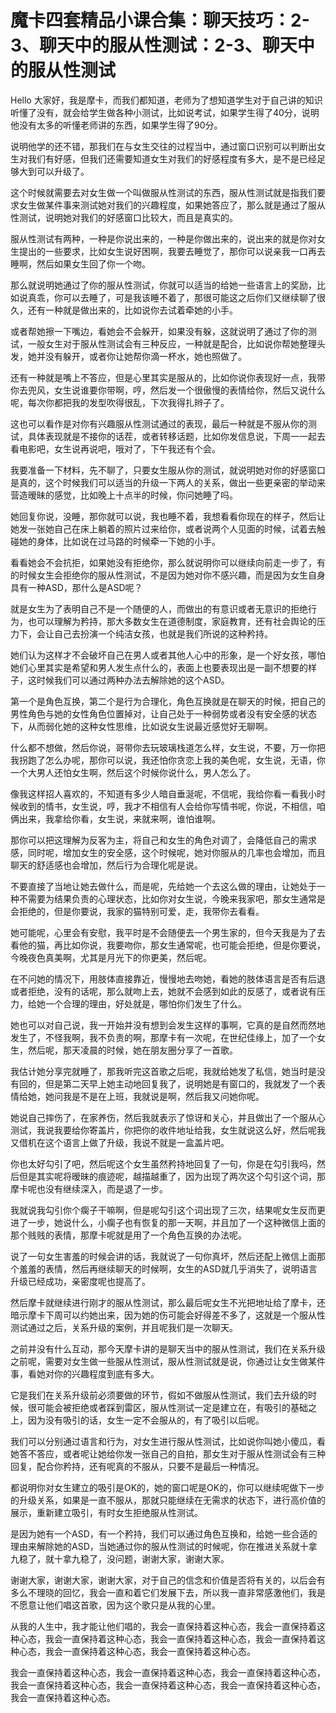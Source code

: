 # 魔卡四套精品小课合集：聊天技巧：2-3、聊天中的服从性测试：2-3、聊天中的服从性测试

Hello 大家好，我是摩卡，而我们都知道，老师为了想知道学生对于自己讲的知识听懂了没有，就会给学生做各种小测试，比如说考试，如果学生得了40分，说明他没有太多的听懂老师讲的东西，如果学生得了90分。

说明他学的还不错，那我们在与女生交往的过程当中，通过窗口识别可以判断出女生对我们有好感，但我们还需要知道女生对我们的好感程度有多大，是不是已经足够大到可以升级了。

这个时候就需要去对女生做一个叫做服从性测试的东西，服从性测试就是指我们要求女生做某件事来测试她对我们的兴趣程度，如果她答应了，那么就是通过了服从性测试，说明她对我们的好感窗口比较大，而且是真实的。

服从性测试有两种，一种是你说出来的，一种是你做出来的，说出来的就是你对女生提出的一些要求，比如女生说好困啊，我要去睡觉了，那你可以说亲我一口再去睡啊，然后如果女生回了你一个吻。

那么就说明她通过了你的服从性测试，你就可以适当的给她一些语言上的奖励，比如说真乖，你可以去睡了，可是我该睡不着了，那很可能这之后你们又继续聊了很久，还有一种就是做出来的，比如说你去试着牵她的小手。

或者帮她擦一下嘴边，看她会不会躲开，如果没有躲，这就说明了通过了你的测试，一般女生对于服从性测试会有三种反应，一种就是配合，比如说你帮她整理头发，她并没有躲开，或者你让她帮你滴一杯水，她也照做了。

还有一种就是嘴上不答应，但是心里其实是服从的，比如你说你表现好一点，我带你去兜风，女生说谁要你带啊，哼，然后发一个很傲慢的表情给你，然后又说什么呢，每次你都把我的发型吹得很乱，下次我得扎辫子了。

这也可以看作是对你有兴趣服从性测试通过的表现，最后一种就是不服从你的测试，具体表现就是不接你的话茬，或者转移话题，比如你发信息说，下周一一起去看电影吧，女生说再说吧，哦对了，下午我还有个会。

我要准备一下材料，先不聊了，只要女生服从你的测试，就说明她对你的好感窗口是真的，这个时候我们可以适当的升级一下两人的关系，做出一些更亲密的举动来营造暧昧的感觉，比如晚上十点半的时候，你问她睡了吗。

她回复你说，没睡，那你就可以说，我也睡不着，我想看看你现在的样子，然后让她发一张她自己在床上躺着的照片过来给你，或者说两个人见面的时候，试着去触碰她的身体，比如说在过马路的时候牵一下她的小手。

看看她会不会抗拒，如果她没有拒绝你，那么就说明你可以继续向前走一步了，有的时候女生会拒绝你的服从性测试，不是因为她对你不感兴趣，而是因为女生自身具有一种ASD，那什么是ASD呢？

就是女生为了表明自己不是一个随便的人，而做出的有意识或者无意识的拒绝行为，也可以理解为矜持，那大多数女生在道德制度，家庭教育，还有社会舆论的压力下，会让自己去扮演一个纯洁女孩，也就是我们所说的这种矜持。

她们认为这样才不会破坏自己在男人或者其他人心中的形象，是一个好女孩，哪怕她们心里其实是希望和男人发生点什么的，表面上也要表现出是一副不想要的样子，这时候我们可以通过两种办法去解除她的这个ASD。

第一个是角色互换，第二个是行为合理化，角色互换就是在聊天的时候，把自己的男性角色与她的女性角色位置掉对，让自己处于一种弱势或者没有安全感的状态下，从而弱化她的这种女性思维，比如说女生说最近感觉好无聊啊。

什么都不想做，然后你说，哥带你去玩玻璃栈道怎么样，女生说，不要，万一你把我拐跑了怎么办呢，那你可以说，我还怕你贪恋上我的美色呢，女生说，无语，你一个大男人还怕女生啊，然后这个时候你说什么，男人怎么了。

像我这样招人喜欢的，不知道有多少人暗自垂涎呢，不信呢，我给你看一看我小时候收到的情书，女生说，哼，我才不相信有人会给你写情书呢，你说，不相信，咱俩出来，我拿给你看，女生说，来就来啊，谁怕谁啊。

那你可以把这理解为反客为主，将自己和女生的角色对调了，会降低自己的需求感，同时呢，增加女生的安全感，这个时候呢，她对你服从的几率也会增加，而且聊天的舒适感也会增加，然后行为合理化呢是说。

不要直接了当地让她去做什么，而是呢，先给她一个去这么做的理由，让她处于一种不需要为结果负责的心理状态，比如你对女生说，今晚来我家吧，那女生通常是会拒绝的，但是你要说，我家的猫特别可爱，走，我带你去看看。

她可能呢，心里会有安慰，我平时是不会随便去一个男生家的，但今天我是为了去看他的猫，再比如你说，我要吻你，那女生通常呢，也可能会拒绝，但是你要说，今晚夜色真美啊，尤其是月光下的你更美，然后呢。

在不问她的情况下，用肢体直接靠近，慢慢地去吻她，看她的肢体语言是否有后退或者拒绝，没有的话呢，那么就吻上去，她就不会感到如此的反感了，或者说有压力，给她一个合理的理由，好处就是，哪怕你们发生了什么。

她也可以对自己说，我一开始并没有想到会发生这样的事啊，它真的是自然而然地发生了，不怪我啊，我不负责的啊，那摩卡有一次呢，在世纪佳缘上，加了一个女生，然后呢，那天凌晨的时候，她在朋友圈分享了一首歌。

我估计她分享完就睡了，那我听完这首歌之后呢，我就给她发了私信，她当时是没有回的，但是第二天早上她主动地回复我了，说明她是有窗口的，我就发了一个表情给她，她问我是不是在上班，我就说是啊，然后我又问她你呢。

她说自己摔伤了，在家养伤，然后我就表示了惊讶和关心，并且做出了一个服从心测试，我说我要给你寄盖片，你把你的收件地址给我，女生就说这么好，然后呢我又借机在这个语言上做了升级，我说不就是一盒盖片吧。

你也太好勾引了吧，然后呢这个女生虽然矜持地回复了一句，你是在勾引我吗，然后但是其实呢将暧昧的痕迹呢，越描越重了，因为出现了两次这个勾引这个词，那摩卡呢也没有继续深入，而是退了一步。

我就说我勾引你个瘸子干嘛啊，但是呢勾引这个词出现了三次，结果呢女生反而更进了一步，她说什么，小瘸子也有恢复的那一天啊，并且加了一个这种微信上面的那个贱贱的表情，那摩卡呢就是用了一个角色互换的办法呢。

说了一句女生害羞的时候会讲的话，我就说了一句你真坏，然后还配上微信上面那个羞羞的表情，然后再继续聊天的时候啊，女生的ASD就几乎消失了，说明语言升级已经成功，亲密度呢也提高了。

然后摩卡就继续进行刚才的服从性测试，那么最后呢女生不光把地址给了摩卡，还暗示摩卡下周可以约她出来，因为她的伤可能会好得差不多了，这就是一个服从性测试通过之后，关系升级的案例，并且呢我们是一次聊天。

之前并没有什么互动，那今天摩卡讲的是聊天当中的服从性测试，我们在关系升级之前呢，需要对女生做一些服从性测试，服从性测试就是说，你通过让女生做某件事，看她对你的兴趣程度到底有多大。

它是我们在关系升级前必须要做的环节，假如不做服从性测试，我们去升级的时候，很可能会被拒绝或者踩到雷区，服从性测试一定是建立在，有吸引的基础之上，因为没有吸引的话，女生一定不会服从的，有了吸引以后呢。

我们可以分别通过语言和行为，对女生进行服从性测试，比如说你叫她小傻瓜，看她答不答应，或者呢让她给你发一张自己的自拍，那女生对于服从性测试会有三种回复，配合你矜持，还有呢真的不服从，只要不是最后一种情况。

都说明你对女生建立的吸引是OK的，她的窗口呢是OK的，你可以继续呢做下一步的升级关系，如果是一直不服从，那就只能继续在无需求的状态下，进行高价值的展示，重新建立吸引，有时女生拒绝服从性测试。

是因为她有一个ASD，有一个矜持，我们可以通过角色互换和，给她一些合适的理由来解除她的ASD，当她通过你的服从性测试的时候呢，你在推进关系就十拿九稳了，就十拿九稳了，没问题，谢谢大家，谢谢大家。

谢谢大家，谢谢大家，谢谢大家，对于自己的信念和价值是否将有关的，以后会有多么不理晓的回忆，我会一直和着它们发展下去，所以我一直非常感激他们，我是不愿意让他们唱这首歌，因为这个歌只是从我的心里。

从我的人生中，我才能让他们唱的，我会一直保持着这种心态，我会一直保持着这种心态，我会一直保持着这种心态，我会一直保持着这种心态，我会一直保持着这种心态，我会一直保持着这种心态，我会一直保持着这种心态。

我会一直保持着这种心态，我会一直保持着这种心态，我会一直保持着这种心态，我会一直保持着这种心态，我会一直保持着这种心态，我会一直保持着这种心态，我会一直保持着这种心态。

